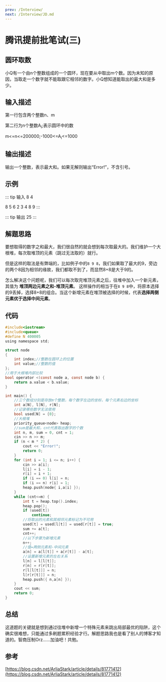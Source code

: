 ```yaml
---
prev: /Interview/
next: /Interview/JD.md
---
```


# 腾讯提前批笔试(三)

## 圆环取数

小Q有一个由n个整数组成的一个圆环，现在要从中取出m个数。因为未知的原因，当取走一个数字就不能取跟它相邻的数字。小Q想知道能取出的最大和是多少。

## 输入描述

第一行包含两个整数n、m

第二行为n个整数A<sub>i</sub>;表示圆环中的数

m<=n<=200000;-1000<=A<sub>i</sub><=1000

## 输出描述

输出一个整数，表示最大和。如果无解则输出“Error!”，不含引号。


## 示例

::: tip 输入
8 4

8 5 6 2 3 4 8 9
:::

::: tip 输出
25
:::

## 解题思路

要想取得的数字之和最大，我们很自然的就会想到每次取最大的。我们维护一个大根堆，每次取堆顶的元素（跳过无法取的）就行。

但是这样的取法是有弊端的，比如例子中的`8 9 8`，我们如果取了最大的9，旁边的两个8因为相邻的缘故，我们都取不到了，而显然8+8是大于9的。

怎么解决这个问题呢，我们可以每次取完堆顶元素之后，往堆中加入一个新元素，其值为 **堆顶两边元素之和-堆顶元素**。
这样操作的相当于在`8 9 8`中，将原本选择的9丢掉，选择8+8的组合。当这个新增元素在堆顶被选择的时候，代表**选择两侧元素优于选择中间元素**。

## 代码

```c
#include<iostream>
#include<queue>
#define N 400005
using namespace std;

struct node
{
	int index;//整数在圆环上的位置
	int value;//整数的值
};
//用于大根堆内部比较
bool operator <(const node a, const node b) {
	return a.value < b.value;
}

int main() {
	//三个数组分别是存放m个整数，每个数字左边的坐标，每个元素右边的坐标
	int a[N], l[N], r[N];
	//记录哪些数字无法使用
	bool used[N] = {0};
	//大根堆
	priority_queue<node> heap;
	//sum是最大和，cnt代表取出数字的个数
	int n, m, sum = 0, cnt = 1;
	cin >> n >> m;
	if (n < m * 2) {
		cout << "Error!";
		return 0;
	}
	for (int i = 1; i <= n; i++) {
		cin >> a[i];
		l[i] = i - 1;
		r[i] = i + 1;
		if (i == 0) l[i] = n;
		if (i == n) r[i] = 1;
		heap.push(node{ i,a[i] });
	}
	while (cnt<=m) {
		int t = heap.top().index;
		heap.pop();
		if (used[t])
			continue;
        //将取出的元素和其相邻元素标记为不可用
		used[t] = used[l[t]] = used[r[t]] = true;
		sum += a[t];
        cnt++;
        //以下步骤为新增元素
		n++;
        //值=两侧元素和-中间元素
		a[n] = a[l[t]] + a[r[t]] - a[t];
        //设置新增元素的左右关系
		l[n] = l[l[t]]; 
		r[n] = r[r[t]];
		r[l[l[t]]] = n;
		l[r[r[t]]] = n;
		heap.push({ n,a[n] });
	}
	cout << sum;
	return 0;
}
```
## 总结

这道题的关键就是想到通过往堆中新增一个特殊元素来跳出局部最优的陷阱，这个确实很难想，只能通过多刷题累积经验才行。解题思路我也是看了别人的博客才知道的。智商压制Orz......加油吧！共勉。


## 参考

[https://blog.csdn.net/ArliaStark/article/details/81771412](https://blog.csdn.net/ArliaStark/article/details/81771412)

